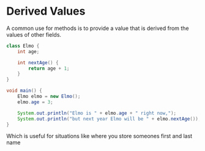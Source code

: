 # Derived Values

A common use for methods is to provide a value that is derived from
the values of other fields.

```java
class Elmo {
    int age;

    int nextAge() {
        return age + 1;
    }
}

void main() {
    Elmo elmo = new Elmo();
    elmo.age = 3;

    System.out.println("Elmo is " + elmo.age + " right now,");
    System.out.println("but next year Elmo will be " + elmo.nextAge());
}
```

Which is useful for situations like where you store someones first and last name